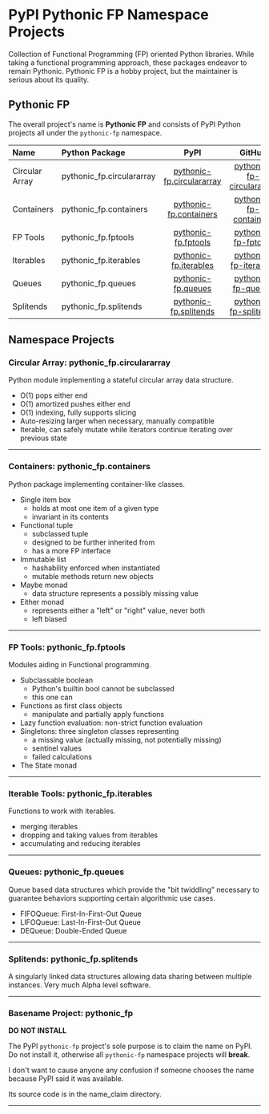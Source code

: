 # PyPI Pythonic FP Namespace Projects

Collection of Functional Programming (FP) oriented Python libraries.
While taking a functional programming approach, these packages endeavor
to remain Pythonic. Pythonic FP is a hobby project, but the maintainer
is serious about its quality.

## Pythonic FP

The overall project's name is **Pythonic FP** and consists of PyPI Python projects all under the
`pythonic-fp` namespace.

| Name | Python Package | PyPI | GitHub | Docs |
|:---- |:-------------- |:----:|:------:|:----:|
| Circular Array | pythonic_fp.circulararray | [pythonic-fp.circulararray][101] | [pythonic-fp-circulararray][201] | [docs][301] |
| Containers | pythonic_fp.containers | [pythonic-fp.containers][102] | [pythonic-fp-containers][202] | [docs][302] |
| FP Tools | pythonic_fp.fptools | [pythonic-fp.fptools][103] | [pythonic-fp-fptools][203] | [docs][303] |
| Iterables | pythonic_fp.iterables | [pythonic-fp.iterables][104] | [pythonic-fp-iterables][204] | [docs][304] |
| Queues | pythonic_fp.queues | [pythonic-fp.queues][105] | [pythonic-fp-queues][205] | [docs][305] |
| Splitends | pythonic_fp.splitends | [pythonic-fp.splitends][106] | [pythonic-fp-splitends][206] | [docs][306] |

## Namespace Projects

### Circular Array: pythonic_fp.circulararray

Python module implementing a stateful circular array data structure.

- O(1) pops either end
- O(1) amortized pushes either end
- O(1) indexing, fully supports slicing
- Auto-resizing larger when necessary, manually compatible
- Iterable, can safely mutate while iterators continue iterating over previous state

______________________________________________________________________

### Containers: pythonic_fp.containers

Python package implementing container-like classes.

- Single item box
  - holds at most one item of a given type
  - invariant in its contents
- Functional tuple
  - subclassed tuple
  - designed to be further inherited from
  - has a more FP interface
- Immutable list
  - hashability enforced when instantiated
  - mutable methods return new objects
- Maybe monad
  - data structure represents a possibly missing value
- Either monad
  - represents either a "left" or "right" value, never both
  - left biased

______________________________________________________________________

### FP Tools: pythonic_fp.fptools

Modules aiding in Functional programming.

- Subclassable boolean
  - Python's builtin bool cannot be subclassed
  - this one can
- Functions as first class objects
  - manipulate and partially apply functions
- Lazy function evaluation: non-strict function evaluation
- Singletons: three singleton classes representing
  - a missing value (actually missing, not potentially missing)
  - sentinel values
  - failed calculations
- The State monad

______________________________________________________________________

### Iterable Tools: pythonic_fp.iterables

Functions to work with iterables.

- merging iterables
- dropping and taking values from iterables
- accumulating and reducing iterables

______________________________________________________________________

### Queues: pythonic_fp.queues

Queue based data structures which provide the "bit twiddling" necessary
to guarantee behaviors supporting certain algorithmic use cases.

- FIFOQueue: First-In-First-Out Queue
- LIFOQueue: Last-In-First-Out Queue
- DEQueue: Double-Ended Queue

______________________________________________________________________

### Splitends: pythonic_fp.splitends

A singularly linked data structures allowing data sharing between
multiple instances. Very much Alpha level software.

______________________________________________________________________

### Basename Project: pythonic_fp

**DO NOT INSTALL**

The PyPI `pythonic-fp` project's sole purpose is to claim the name on
PyPI. Do not install it, otherwise all `pythonic-fp` namespace projects
will **break**.

I don't want to cause anyone any confusion if someone chooses the name
because PyPI said it was available.

Its source code is in the name_claim directory.

______________________________________________________________________

[101]: https://pypi.org/project/pythonic-fp.circulararray
[102]: https://pypi.org/project/pythonic-fp.containers
[103]: https://pypi.org/project/pythonic-fp.fptools
[104]: https://pypi.org/project/pythonic-fp.iterables
[105]: https://pypi.org/project/pythonic-fp.queues
[106]: https://pypi.org/project/pythonic-fp.splitends

[201]: https://github.com/grscheller/pythonic-fp-circulararray
[202]: https://github.com/grscheller/pythonic-fp-containers
[203]: https://github.com/grscheller/pythonic-fp-fptools
[204]: https://github.com/grscheller/pythonic-fp-iterables
[205]: https://github.com/grscheller/pythonic-fp-queues
[206]: https://github.com/grscheller/pythonic-fp-splitends

[301]: https://grscheller.github.io/pythonic-fp/circulararray/API/development/build/html
[302]: https://grscheller.github.io/pythonic-fp/containers/API/development/build/html
[303]: https://grscheller.github.io/pythonic-fp/fptools/API/development/build/html
[304]: https://grscheller.github.io/pythonic-fp/iterables/API/development/build/html
[305]: https://grscheller.github.io/pythonic-fp/queues/API/development/build/html
[306]: https://grscheller.github.io/pythonic-fp/splitends/API/development/build/html
